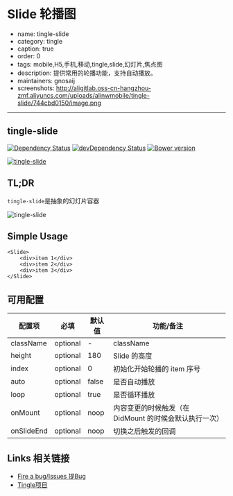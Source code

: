 # Slide 轮播图

- name: tingle-slide
- category: tingle
- caption: true
- order: 0
- tags: mobile,H5,手机,移动,tingle,slide,幻灯片,焦点图
- description: 提供常用的轮播功能，支持自动播放。
- maintainers: gnosaij
- screenshots: http://aligitlab.oss-cn-hangzhou-zmf.aliyuncs.com/uploads/alinwmobile/tingle-slide/744cbd0150/image.png

---

## tingle-slide

[![Dependency Status](http://img.shields.io/david/tinglejs/tingle-slide.svg?style=flat-square)](https://david-dm.org/tinglejs/tingle-slide) [![devDependency Status](http://img.shields.io/david/dev/tinglejs/tingle-slide.svg?style=flat-square)](https://david-dm.org/tinglejs/tingle-slide#info=devDependencies) [![Bower version](https://badge.fury.io/bo/tingle-slide.svg)](http://badge.fury.io/bo/tingle-slide)

[![tingle-slide](https://nodei.co/npm/tingle-slide.png)](https://npmjs.org/package/tingle-slide)

## TL;DR

`tingle-slide`是抽象的幻灯片容器

![tingle-slide](http://aligitlab.oss-cn-hangzhou-zmf.aliyuncs.com/uploads/alinwmobile/tingle-slide/744cbd0150/image.png)

## Simple Usage

```
<Slide>
    <div>item 1</div>
    <div>item 2</div>
    <div>item 3</div>
</Slide>
```


## 可用配置

| 配置项 | 必填 | 默认值 | 功能/备注 |
|---|----|---|----|
|className| optional |-| className |
|height| optional |180| Slide 的高度|
|index| optional |0| 初始化开始轮播的 item 序号|
|auto|optional|false|是否自动播放|
|loop|optional|true|是否循环播放|
|onMount|optional|noop|内容变更的时候触发（在 DidMount 的时候会默认执行一次）|
|onSlideEnd|optional|noop|切换之后触发的回调|

## Links 相关链接

- [Fire a bug/Issues 提Bug](http://gitlab.alibaba-inc.com/alinwmobile/tingle-slide/issues)
- [Tingle项目](http://gitlab.alibaba-inc.com/alinwmobile/tingle/tree/master)